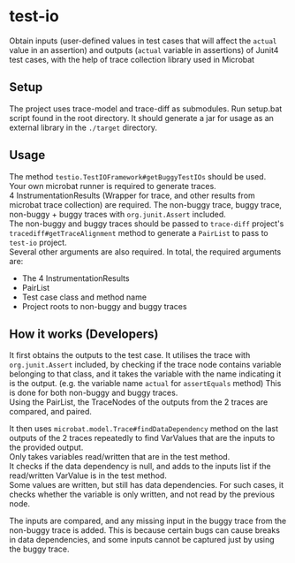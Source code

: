 # test-io
Obtain inputs (user-defined values in test cases that will affect the `actual` value in an assertion) and outputs (`actual` variable in assertions) of Junit4 test cases, with the help of trace collection library used in Microbat

## Setup
The project uses trace-model and trace-diff as submodules.
Run setup.bat script found in the root directory.
It should generate a jar for usage as an external library in the `./target` directory.

## Usage
The method `testio.TestIOFramework#getBuggyTestIOs` should be used.<br/>
Your own microbat runner is required to generate traces.<br/>
4 InstrumentationResults (Wrapper for trace, and other results from microbat trace collection) are required. The non-buggy trace, buggy trace, non-buggy + buggy traces with `org.junit.Assert` included.<br/>
The non-buggy and buggy traces should be passed to `trace-diff` project's `tracediff#getTraceAlignment` method to generate a `PairList` to pass to `test-io` project.<br/>
Several other arguments are also required.
In total, the required arguments are:
- The 4 InstrumentationResults
- PairList
- Test case class and method name
- Project roots to non-buggy and buggy traces

## How it works (Developers)
It first obtains the outputs to the test case.
It utilises the trace with `org.junit.Assert` included, by checking if the trace node contains variable belonging to that class, and it takes the variable with the name indicating it is the output. (e.g. the variable name `actual` for `assertEquals` method)
This is done for both non-buggy and buggy traces.<br/>
Using the PairList, the TraceNodes of the outputs from the 2 traces are compared, and paired.

It then uses `microbat.model.Trace#findDataDependency` method on the last outputs of the 2 traces repeatedly to find VarValues that are the inputs to the provided output.<br/>
Only takes variables read/written that are in the test method.<br/>
It checks if the data dependency is null, and adds to the inputs list if the read/written VarValue is in the test method.<br/>
Some values are written, but still has data dependencies. For such cases, it checks whether the variable is only written, and not read by the previous node. <br/>

The inputs are compared, and any missing input in the buggy trace from the non-buggy trace is added. This is because certain bugs can cause breaks in data dependencies, and some inputs cannot be captured just by using the buggy trace.
